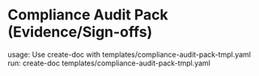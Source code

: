 # Compliance Audit Pack (Evidence/Sign-offs)

usage: Use create-doc with templates/compliance-audit-pack-tmpl.yaml
run: create-doc templates/compliance-audit-pack-tmpl.yaml
